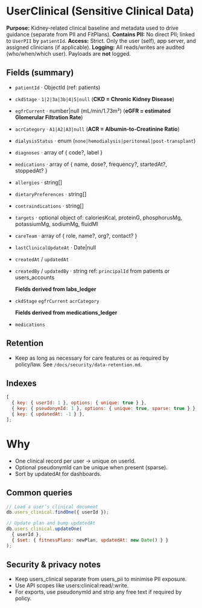 # UserClinical (Sensitive Clinical Data)

**Purpose:** Kidney-related clinical baseline and metadata used to drive guidance (separate from PII and FitPlans).
**Contains PII:** No direct PII; linked to `UserPII` by `patientId`.
**Access:** Strict. Only the user (self), app server, and assigned clinicians (if applicable).
**Logging:** All reads/writes are audited (who/when/which user). Payloads are **not** logged.

## Fields (summary)

- `patientId` · ObjectId (ref: patients)

- `ckdStage` · `1|2|3a|3b|4|5|null` (**CKD = Chronic Kidney Disease**)
- `egfrCurrent` · number|null (mL/min/1.73m²) (**eGFR = estimated Glomerular Filtration Rate**)
- `acrCategory` · `A1|A2|A3|null` (**ACR = Albumin‑to‑Creatinine Ratio**)
- `dialysisStatus` · enum (`none|hemodialysis|peritoneal|post-transplant`)
- `diagnoses` · array of { code?, label }
- `medications` · array of { name, dose?, frequency?, startedAt?, stoppedAt? }
- `allergies` · string[]
- `dietaryPreferences` · string[]
- `contraindications` · string[]
- `targets` · optional object of: caloriesKcal, proteinG, phosphorusMg, potassiumMg, sodiumMg, fluidMl
- `careTeam` · array of { role, name?, org?, contact? }
- `lastClinicalUpdateAt` · Date|null
- `createdAt` / `updatedAt`
- `createdBy` / `updatedBy` · string ref: `principalId` from patients or users_accounts

  **Fields derived from labs_ledger**

- `ckdStage` `egfrCurrent` `acrCategory`

  **Fields derived from medications_ledger**

- `medications`

## Retention

- Keep as long as necessary for care features or as required by policy/law. See `/docs/security/data-retention.md`.

## Indexes

```js
[
  { key: { userId: 1 }, options: { unique: true } },
  { key: { pseudonymId: 1 }, options: { unique: true, sparse: true } },
  { key: { updatedAt: -1 } },
];
```

# Why

- One clinical record per user → unique on userId.
- Optional pseudonymId can be unique when present (sparse).
- Sort by updatedAt for dashboards.

## Common queries

```js
// Load a user’s clinical document
db.users_clinical.findOne({ userId });

// Update plan and bump updatedAt
db.users_clinical.updateOne(
  { userId },
  { $set: { fitnessPlans: newPlan, updatedAt: new Date() } }
);
```

## Security & privacy notes

- Keep users_clinical separate from users_pii to minimise PII exposure.
- Use API scopes like users:clinical:read/:write.
- For exports, use pseudonymId and strip any free text if required by policy.
